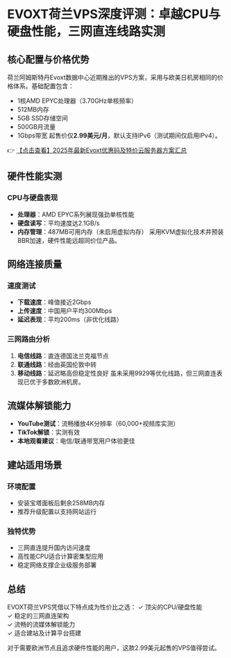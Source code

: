 # EVOXT荷兰VPS深度评测：卓越CPU与硬盘性能，三网直连线路实测

## 核心配置与价格优势
荷兰阿姆斯特丹Evoxt数据中心近期推出的VPS方案，采用与欧美日机房相同的价格体系。基础配置包含：
- 1核AMD EPYC处理器（3.70GHz单核频率）
- 512MB内存
- 5GB SSD存储空间
- 500GB月流量
- 1Gbps带宽
起售价仅**2.99美元/月**，默认支持IPv6（测试期间仅启用IPv4）。

👉 [【点击查看】2025年最新Evoxt优惠码及特价云服务器方案汇总](https://bit.ly/evoxt)

## 硬件性能实测
### CPU与硬盘表现
- **处理器**：AMD EPYC系列展现强劲单核性能
- **硬盘读写**：平均速度达2.1GB/s
- **内存管理**：487MB可用内存（未启用虚拟内存）
采用KVM虚拟化技术并预装BBR加速，硬件性能远超同价位产品。

## 网络连接质量
### 速度测试
- **下载速度**：峰值接近2Gbps
- **上传速度**：中国用户平均300Mbps
- **延迟表现**：平均200ms（非优化线路）

### 三网路由分析
1. **电信线路**：直连德国法兰克福节点
2. **联通线路**：经由英国伦敦中转
3. **移动线路**：延迟略高但稳定性良好
虽未采用9929等优化线路，但三网直连表现已优于多数欧洲机房。

## 流媒体解锁能力
- **YouTube测试**：流畅播放4K分辨率（60,000+视频库实测）
- **TikTok解锁**：实测有效
- **本地观看建议**：电信/联通带宽用户体验更佳

## 建站适用场景
### 环境配置
- 安装宝塔面板后剩余258MB内存
- 推荐升级配置以支持网站运行
### 独特优势
- 三网直连提升国内访问速度
- 高性能CPU适合计算密集型应用
- 稳定网络支撑企业级服务部署

## 总结
EVOXT荷兰VPS凭借以下特点成为性价比之选：
✓ 顶尖的CPU/硬盘性能  
✓ 稳定的三网直连架构  
✓ 流畅的流媒体解锁能力  
✓ 适合建站及计算平台搭建  

对于需要欧洲节点且追求硬件性能的用户，这款2.99美元起售的VPS值得尝试。